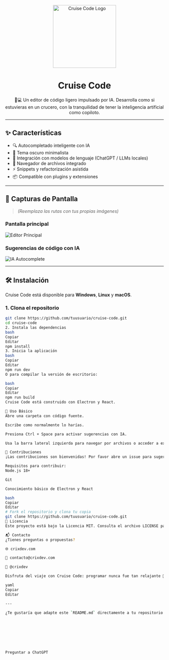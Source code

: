 <p align="center">
  <img src="assets/logo.png" alt="Cruise Code Logo" width="200"/>
</p>

<h1 align="center">Cruise Code</h1>

<p align="center">
  🚢💻 Un editor de código ligero impulsado por IA. Desarrolla como si estuvieras en un crucero, con la tranquilidad de tener la inteligencia artificial como copiloto.
</p>

---

## ✨ Características

- 🔍 Autocompletado inteligente con IA
- 🌙 Tema oscuro minimalista
- 🧠 Integración con modelos de lenguaje (ChatGPT / LLMs locales)
- 📁 Navegador de archivos integrado
- ⚡ Snippets y refactorización asistida
- 📦 Compatible con plugins y extensiones

---

## 📸 Capturas de Pantalla

> *(Reemplaza las rutas con tus propias imágenes)*

### Pantalla principal

![Editor Principal](assets/screenshot-editor.png)

### Sugerencias de código con IA

![IA Autocomplete](assets/screenshot-ai.png)

---

## 🛠️ Instalación

Cruise Code está disponible para **Windows**, **Linux** y **macOS**.

### 1. Clona el repositorio

```bash
git clone https://github.com/tuusuario/cruise-code.git
cd cruise-code
2. Instala las dependencias
bash
Copiar
Editar
npm install
3. Inicia la aplicación
bash
Copiar
Editar
npm run dev
O para compilar la versión de escritorio:

bash
Copiar
Editar
npm run build
Cruise Code está construido con Electron y React.

🚀 Uso Básico
Abre una carpeta con código fuente.

Escribe como normalmente lo harías.

Presiona Ctrl + Space para activar sugerencias con IA.

Usa la barra lateral izquierda para navegar por archivos o acceder a extensiones.

🤝 Contribuciones
¡Las contribuciones son bienvenidas! Por favor abre un issue para sugerencias o errores.

Requisitos para contribuir:
Node.js 18+

Git

Conocimiento básico de Electron y React

bash
Copiar
Editar
# Fork el repositorio y clona tu copia
git clone https://github.com/tuusuario/cruise-code.git
📄 Licencia
Este proyecto está bajo la Licencia MIT. Consulta el archivo LICENSE para más detalles.

📬 Contacto
¿Tienes preguntas o propuestas?

🌐 crixdev.com

📧 contacto@crixdev.com

🐙 @crixdev

Disfruta del viaje con Cruise Code: programar nunca fue tan relajante 🚢

yaml
Copiar
Editar

---

¿Te gustaría que adapte este `README.md` directamente a tu repositorio real o proyecto actual? También puedo ayudarte a crear las imágenes faltantes si me das una idea del diseño.








Preguntar a ChatGPT
